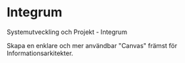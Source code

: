 # Integrum

Systemutveckling och Projekt - Integrum

Skapa en enklare och mer användbar "Canvas" främst för Informationsarkitekter.
